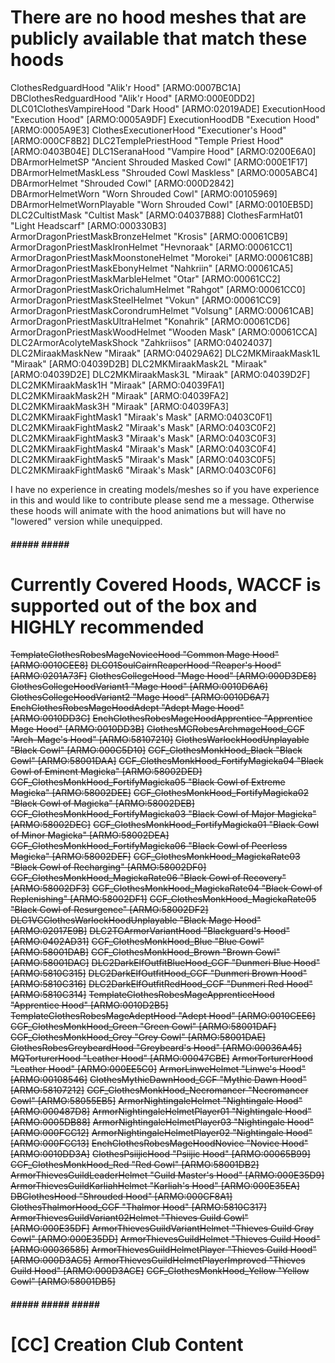 # There are no hood meshes that are publicly available that match these hoods

ClothesRedguardHood "Alik'r Hood" [ARMO:0007BC1A]
DBClothesRedguardHood "Alik'r Hood" [ARMO:000E0DD2]
DLC01ClothesVampireHood "Dark Hood" [ARMO:02019ADE]
ExecutionHood "Execution Hood" [ARMO:0005A9DF]
ExecutionHoodDB "Execution Hood" [ARMO:0005A9E3]
ClothesExecutionerHood "Executioner's Hood" [ARMO:000CF8B2]
DLC2TemplePriestHood "Temple Priest Hood" [ARMO:0403B04E]
DLC1SeranaHood "Vampire Hood" [ARMO:0200E6A0]
DBArmorHelmetSP "Ancient Shrouded Masked Cowl" [ARMO:000E1F17]
DBArmorHelmetMaskLess "Shrouded Cowl Maskless" [ARMO:0005ABC4]
DBArmorHelmet "Shrouded Cowl" [ARMO:000D2842]
DBArmorHelmetWorn "Worn Shrouded Cowl" [ARMO:00105969]
DBArmorHelmetWornPlayable "Worn Shrouded Cowl" [ARMO:0010EB5D]
DLC2CultistMask "Cultist Mask" [ARMO:04037B88]
ClothesFarmHat01 "Light Headscarf" [ARMO:000330B3]
ArmorDragonPriestMaskBronzeHelmet "Krosis" [ARMO:00061CB9]
ArmorDragonPriestMaskIronHelmet "Hevnoraak" [ARMO:00061CC1]
ArmorDragonPriestMaskMoonstoneHelmet "Morokei" [ARMO:00061C8B]
ArmorDragonPriestMaskEbonyHelmet "Nahkriin" [ARMO:00061CA5]
ArmorDragonPriestMaskMarbleHelmet "Otar" [ARMO:00061CC2]
ArmorDragonPriestMaskOrichalumHelmet "Rahgot" [ARMO:00061CC0]
ArmorDragonPriestMaskSteelHelmet "Vokun" [ARMO:00061CC9]
ArmorDragonPriestMaskCorondrumHelmet "Volsung" [ARMO:00061CAB]
ArmorDragonPriestMaskUltraHelmet "Konahrik" [ARMO:00061CD6]
ArmorDragonPriestMaskWoodHelmet "Wooden Mask" [ARMO:00061CCA]
DLC2ArmorAcolyteMaskShock "Zahkriisos" [ARMO:04024037]
DLC2MiraakMaskNew "Miraak" [ARMO:04029A62]
DLC2MKMiraakMask1L "Miraak" [ARMO:04039D2B]
DLC2MKMiraakMask2L "Miraak" [ARMO:04039D2E]
DLC2MKMiraakMask3L "Miraak" [ARMO:04039D2F]
DLC2MKMiraakMask1H "Miraak" [ARMO:04039FA1]
DLC2MKMiraakMask2H "Miraak" [ARMO:04039FA2]
DLC2MKMiraakMask3H "Miraak" [ARMO:04039FA3]
DLC2MKMiraakFightMask1 "Miraak's Mask" [ARMO:0403C0F1]
DLC2MKMiraakFightMask2 "Miraak's Mask" [ARMO:0403C0F2]
DLC2MKMiraakFightMask3 "Miraak's Mask" [ARMO:0403C0F3]
DLC2MKMiraakFightMask4 "Miraak's Mask" [ARMO:0403C0F4]
DLC2MKMiraakFightMask5 "Miraak's Mask" [ARMO:0403C0F5]
DLC2MKMiraakFightMask6 "Miraak's Mask" [ARMO:0403C0F6]

I have no experience in creating models/meshes so if you have experience in this and would like to contribute please send me a message. Otherwise these hoods will animate with the hood animations but will have no "lowered" version while unequipped.

##### ##### ##### ##### 

# Currently Covered Hoods, WACCF is supported out of the box and HIGHLY recommended

~~TemplateClothesRobesMageNoviceHood "Common Mage Hood" [ARMO:0010CEE8]~~
~~DLC01SoulCairnReaperHood "Reaper's Hood" [ARMO:0201A73F]~~
~~ClothesCollegeHood "Mage Hood" [ARMO:000D3DE8]~~
~~ClothesCollegeHoodVariant1 "Mage Hood" [ARMO:0010D6A6]~~
~~ClothesCollegeHoodVariant2 "Mage Hood" [ARMO:0010D6A7]~~
~~EnchClothesRobesMageHoodAdept "Adept Mage Hood" [ARMO:0010DD3C]~~
~~EnchClothesRobesMageHoodApprentice "Apprentice Mage Hood" [ARMO:0010DD3B]~~
~~ClothesMGRobesArchmageHood_CCF "Arch-Mage's Hood" [ARMO:58107210]~~
~~ClothesWarlockHoodUnplayable "Black Cowl" [ARMO:000C5D10]~~
~~CCF_ClothesMonkHood_Black "Black Cowl" [ARMO:58001DAA]~~
~~CCF_ClothesMonkHood_FortifyMagicka04 "Black Cowl of Eminent Magicka" [ARMO:58002DED]~~
~~CCF_ClothesMonkHood_FortifyMagicka05 "Black Cowl of Extreme Magicka" [ARMO:58002DEE]~~
~~CCF_ClothesMonkHood_FortifyMagicka02 "Black Cowl of Magicka" [ARMO:58002DEB]~~
~~CCF_ClothesMonkHood_FortifyMagicka03 "Black Cowl of Major Magicka" [ARMO:58002DEC]~~
~~CCF_ClothesMonkHood_FortifyMagicka01 "Black Cowl of Minor Magicka" [ARMO:58002DEA]~~
~~CCF_ClothesMonkHood_FortifyMagicka06 "Black Cowl of Peerless Magicka" [ARMO:58002DEF]~~
~~CCF_ClothesMonkHood_MagickaRate03 "Black Cowl of Recharging" [ARMO:58002DF0]~~
~~CCF_ClothesMonkHood_MagickaRate06 "Black Cowl of Recovery" [ARMO:58002DF3]~~
~~CCF_ClothesMonkHood_MagickaRate04 "Black Cowl of Replenishing" [ARMO:58002DF1]~~
~~CCF_ClothesMonkHood_MagickaRate05 "Black Cowl of Resurgence" [ARMO:58002DF2]~~
~~DLC1VCClothesWarlockHoodUnplayable "Black Mage Hood" [ARMO:02017E9B]~~
~~DLC2TGArmorVariantHood "Blackguard's Hood" [ARMO:0402AD31]~~
~~CCF_ClothesMonkHood_Blue "Blue Cowl" [ARMO:58001DAB]~~
~~CCF_ClothesMonkHood_Brown "Brown Cowl" [ARMO:58001DAC]~~
~~DLC2DarkElfOutfitBlueHood_CCF "Dunmeri Blue Hood" [ARMO:5810C315]~~
~~DLC2DarkElfOutfitHood_CCF "Dunmeri Brown Hood" [ARMO:5810C316]~~
~~DLC2DarkElfOutfitRedHood_CCF "Dunmeri Red Hood" [ARMO:5810C314]~~
~~TemplateClothesRobesMageApprenticeHood "Apprentice Hood" [ARMO:0010D2B5]~~
~~TemplateClothesRobesMageAdeptHood "Adept Hood" [ARMO:0010CEE6]~~
~~CCF_ClothesMonkHood_Green "Green Cowl" [ARMO:58001DAF]~~
~~CCF_ClothesMonkHood_Grey "Grey Cowl" [ARMO:58001DAE]~~
~~ClothesRobesGreybeardHood "Greybeard's Hood" [ARMO:00036A45]~~
~~MQTorturerHood "Leather Hood" [ARMO:00047CBE]~~
~~ArmorTorturerHood "Leather Hood" [ARMO:000EE5C0]~~
~~ArmorLinweHelmet "Linwe's Hood" [ARMO:00108546]~~
~~ClothesMythicDawnHood_CCF "Mythic Dawn Hood" [ARMO:58107212]~~
~~CCF_ClothesMonkHood_Necromancer "Necromancer Cowl" [ARMO:58055EB5]~~
~~ArmorNightingaleHelmet "Nightingale Hood" [ARMO:000487D8]~~
~~ArmorNightingaleHelmetPlayer01 "Nightingale Hood" [ARMO:0005DB88]~~
~~ArmorNightingaleHelmetPlayer03 "Nightingale Hood" [ARMO:000FCC12]~~
~~ArmorNightingaleHelmetPlayer02 "Nightingale Hood" [ARMO:000FCC13]~~
~~EnchClothesRobesMageHoodNovice "Novice Hood" [ARMO:0010DD3A]~~
~~ClothesPsiijicHood "Psiijic Hood" [ARMO:00065B99]~~
~~CCF_ClothesMonkHood_Red "Red Cowl" [ARMO:58001DB2]~~
~~ArmorThievesGuildLeaderHelmet "Guild Master's Hood" [ARMO:000E35D9]~~
~~ArmorThievesGuildKarliahHelmet "Karliah's Hood" [ARMO:000E35EA]~~
~~DBClothesHood "Shrouded Hood" [ARMO:000CF8A1]~~
~~ClothesThalmorHood_CCF "Thalmor Hood" [ARMO:5810C317]~~
~~ArmorThievesGuildVariant02Helmet "Thieves Guild Cowl" [ARMO:000E35DF]~~
~~ArmorThievesGuildVariantHelmet "Thieves Guild Gray Cowl" [ARMO:000E35DD]~~
~~ArmorThievesGuildHelmet "Thieves Guild Hood" [ARMO:00036585]~~
~~ArmorThievesGuildHelmetPlayer "Thieves Guild Hood" [ARMO:000D3AC5]~~
~~ArmorThievesGuildHelmetPlayerImproved "Thieves Guild Hood" [ARMO:000D3ACE]~~
~~CCF_ClothesMonkHood_Yellow "Yellow Cowl" [ARMO:58001DB5]~~

##### ##### ##### ##### #####

# [CC] Creation Club Content

